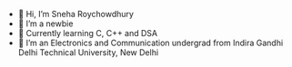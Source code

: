 - 👋 Hi, I’m Sneha Roychowdhury
- 👀 I’m a newbie
- 🌱 Currently learning C, C++ and DSA
- 💞️ I’m an Electronics and Communication undergrad from Indira Gandhi Delhi Technical University, New Delhi


<!---
snehaaarc/snehaaarc is a ✨ special ✨ repository because its `README.md` (this file) appears on your GitHub profile.
You can click the Preview link to take a look at your changes.
--->
